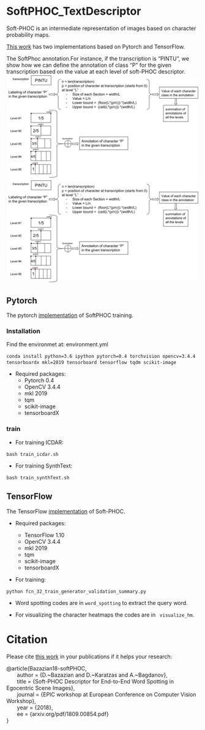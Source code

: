 # SoftPHOC_TextDescriptor
Soft-PHOC is an intermediate representation of images based on character probability maps.

[This work](https://arxiv.org/pdf/1809.00854.pdf) has two implementations based on Pytorch and TensorFlow.

The SoftPhoc annotation.For instance, if the transcription is “PINTU”, we show how we can define the annotation of class “P” for
the given transcription based on the value at each level of soft-PHOC descriptor.
![](fig/SoftPHOC-labeling_PINTU_cropped-1.png)
<img src="fig/SoftPHOC-labeling_PINTU_cropped-1.png">

## Pytorch ##

The pytorch [implementation](https://github.com/denabazazian/SoftPHOC_TextDescriptor/tree/master/Pytorch) of SoftPHOC training.

### Installation ###

Find the environmet at: environment.yml
```
conda install python=3.6 ipython pytorch=0.4 torchvision opencv=3.4.4 tensorboardx mkl=2019 tensorboard tensorflow tqdm scikit-image
```
* Required packages:
    * Pytorch 0.4
    * OpenCV 3.4.4
    * mkl 2019
    * tqm
    * scikit-image
    * tensorboardX

### train ###

* For training ICDAR:
``` 
bash train_icdar.sh
```

* For training SynthText:
``` 
bash train_synthText.sh
```

## TensorFlow ##

The TensorFlow [implementation](https://github.com/denabazazian/SoftPHOC_TextDescriptor/tree/master/TensorFlow) of Soft-PHOC. 

* Required packages:
    * TensorFlow 1.10
    * OpenCV 3.4.4
    * mkl 2019
    * tqm
    * scikit-image
    * tensorboardX

* For training:
``` 
python fcn_32_train_generator_validation_summary.py
```

* Word spotting codes are in ``` word_spotting ``` to extract the query word. 

* For visualizing the character heatmaps the codes are in ``` visualize_hm```. 

# Citation #

Please cite [this work](https://arxiv.org/pdf/1809.00854.pdf) in your publications if it helps your research: <br />

@article{Bazazian18-softPHOC,<br />
&nbsp;&nbsp;&nbsp;&nbsp;&nbsp;&nbsp;	author = {D.~Bazazian and D.~Karatzas and A.~Bagdanov},<br />
&nbsp;&nbsp;&nbsp;&nbsp;&nbsp;&nbsp;	title = {Soft-PHOC Descriptor for End-to-End Word Spotting in Egocentric Scene Images},<br />
&nbsp;&nbsp;&nbsp;&nbsp;&nbsp;&nbsp;	journal = {EPIC workshop at European Conference on Computer Vision Workshop},<br />
&nbsp;&nbsp;&nbsp;&nbsp;&nbsp;&nbsp;	year = {2018},<br />
&nbsp;&nbsp;&nbsp;&nbsp;&nbsp;&nbsp;        ee = {arxiv.org/pdf/1809.00854.pdf}<br />
}<br />
